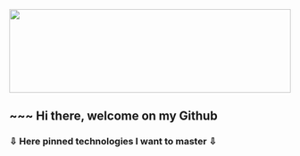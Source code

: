 <img src="https://github.com/robimalco/robimalco/blob/master/32765410_10215885653635191_5883101474547826688_o.jpg" width="100%" height="150">

## ~~~ Hi there, welcome on my Github
### ⇩ Here pinned technologies I want to master ⇩
